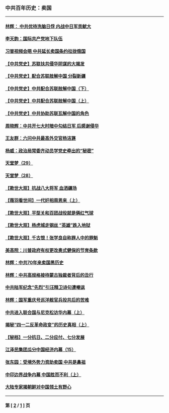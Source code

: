 ### 中共百年历史：卖国
---
#### [林辉： 中共优待洗脑日俘 内战中日军贡献大](../../pages/nf1176117/n13624644.md?10290430) 
#### [李天韵：国际共产党地下队伍](../../pages/nf1176117/n13611808.md?10290430) 
#### [习普视频会晤 中共延长卖国条约拉拢俄国](../../pages/nf1176117/n13060971.md?10290430) 
#### [【中共党史】苏联扶共侵华阴谋的大揭发](../../pages/nf1176117/n13056050.md?10290430) 
#### [【中共党史】配合苏联肢解中国 分裂新疆](../../pages/nf1176117/n13040700.md?10290430) 
#### [【中共党史】中共配合苏联肢解中国（下）](../../pages/nf1176117/n13035660.md?10290430) 
#### [【中共党史】中共配合苏联肢解中国（上）](../../pages/nf1176117/n13030262.md?10290430) 
#### [【中共党史】中共协助苏联瓦解中国的角色](../../pages/nf1176117/n13018109.md?10290430) 
#### [周晓辉：中共开七大时暗中勾结日军 后感谢侵华](../../pages/nf1176117/n12921960.md?10290430) 
#### [王友群：六问中共最高外交官杨洁篪](../../pages/nf1176117/n12836495.md?10290430) 
#### [杨威：政治局常委齐动员学党史牵出的“秘密”](../../pages/nf1176117/n12764642.md?10290430) 
#### [天堂梦（29）](../../pages/nf1176117/n12408465.md?10290430) 
#### [天堂梦（28）](../../pages/nf1176117/n12408309.md?10290430) 
#### [【欺世大观】抗战八大将军 血洒疆场](../../pages/nf1176117/n12357044.md?10290430) 
#### [【薇羽看世间】一代奸相周恩来（上）](../../pages/nf1176117/n12401109.md?10290430) 
#### [【欺世大观】平型关和百团战役就是俩红气球](../../pages/nf1176117/n12359157.md?10290430) 
#### [【欺世大观】杨虎城走钢丝 “英雄”跌入地狱](../../pages/nf1176117/n12358840.md?10290430) 
#### [【欺世大观】千古恨！张学良自称罪人中的罪魁](../../pages/nf1176117/n12358629.md?10290430) 
#### [美高院：川普政府有权更改奥式健保的节育条款](../../pages/nf1176117/n12242171.md?10290430) 
#### [林辉：中共70年来卖国黑历史](../../pages/nf1176117/n11552181.md?10290430) 
#### [林辉：中共高规格接待蒙古独裁者背后的丑行](../../pages/nf1176117/n11225005.md?10290430) 
#### [中共陆军纪念“先烈”引汪精卫诗句遭嘲讽](../../pages/nf1176117/n11153345.md?10290430) 
#### [林辉：国军重庆号巡洋舰官兵投共后的苦难](../../pages/nf1176117/n10997801.md?10290430) 
#### [中共进入联合国与尼克松访华内幕（上）](../../pages/nf1176117/n10138788.md?10290430) 
#### [揭秘“四一二反革命政变”的历史真相（上）](../../pages/nf1176117/n9996650.md?10290430) 
#### [【秘档】一分抗日、二分应付、七分发展](../../pages/nf1176117/n9331484.md?10290430) 
#### [江泽民集团瓜分中国经济内幕（15）](../../pages/nf1176117/n9268584.md?10290430) 
#### [张东园：受境外势力资助卖国 中共是鼻祖](../../pages/nf1176117/n9272480.md?10290430) 
#### [中印边界战争内幕 中国胜而不利（上）](../../pages/nf1176117/n9252458.md?10290430) 
#### [大陆专家揭朝鲜对中国领土有野心](../../pages/nf1176117/n9074056.md?10290430) 

---
#### 第 [ [2](./2.md?10290430) / [1](./1.md?10290430) ] 页

